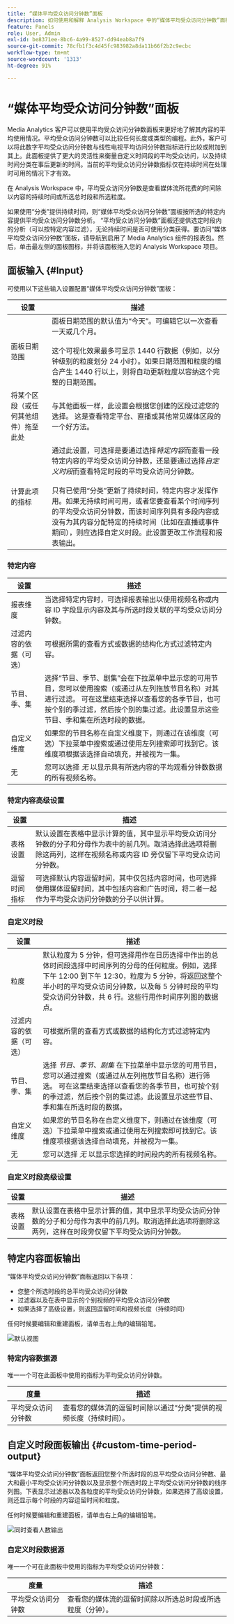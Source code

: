 ```yaml
---
title: “媒体平均受众访问分钟数”面板
description: 如何使用和解释 Analysis Workspace 中的“媒体平均受众访问分钟数”面板。
feature: Panels
role: User, Admin
exl-id: be8371ee-8bc6-4a99-8527-dd94eab8a7f9
source-git-commit: 78cfb1f3c4d45fc983982a8da11b66f2b2c9ecbc
workflow-type: tm+mt
source-wordcount: '1313'
ht-degree: 91%

---
```



# “媒体平均受众访问分钟数”面板

Media Analytics 客户可以使用平均受众访问分钟数面板来更好地了解其内容的平均使用情况。平均受众访问分钟数可以比较任何长度或类型的编程。此外，客户可以将此数字平均受众访问分钟数与线性电视平均访问分钟数指标进行比较或附加到其上。此面板提供了更大的灵活性来衡量自定义时间段的平均受众访问，以及持续时间分类在事后更新的时间。当前的平均受众访问分钟数指标仅在持续时间在处理时可用的情况下才有效。

在 Analysis Workspace 中，平均受众访问分钟数是查看媒体流所花费的时间除以内容的持续时间或所选总时段和所选粒度。

如果使用“分类”提供持续时间，则“媒体平均受众访问分钟数”面板按所选的特定内容提供平均受众访问分钟数分析。
“平均受众访问分钟数”面板还提供选定时段内的分析（可以按特定内容过滤），无论持续时间是否可使用分类获得。要访问“媒体平均受众访问分钟数”面板，请导航到启用了 Media Analytics 组件的报表包。然后，单击最左侧的面板图标，并将该面板拖入您的 Analysis Workspace 项目。

<!-- For more information, see the Media Average Minute Audience introduction video:
<< replace with AMA video when available from Doug >> -->

<!-- >[!VIDEO](https://video.tv.adobe.com/v/330177/?quality=12) -->

## 面板输入 {#Input}

可使用以下这些输入设置配置“媒体平均受众访问分钟数”面板：

| 设置 | 描述 |
|---------|------------|
| 面板日期范围 | 面板日期范围的默认值为“今天”。可编辑它以一次查看一天或几个月。<br></br>这个可视化效果最多可显示 1440 行数据（例如，以分钟级别的粒度划分 24 小时）。如果日期范围和粒度的组合产生 1440 行以上，则将自动更新粒度以容纳这个完整的日期范围。 |
| 将某个区段（或任何其他组件）拖至此处 | 与其他面板一样，此设置会根据您创建的区段过滤您的选择。 这是查看特定平台、直播或其他常见媒体区段的一个好方法。 |
| 计算此项的指标 | 通过此设置，可选择是要通过选择&#x200B;*特定内容*&#x200B;而查看一段特定内容的平均受众访问分钟数，还是要通过选择&#x200B;*自定义时段*&#x200B;而查看特定时段的平均受众访问分钟数。<br></br>只有已使用“分类”更新了持续时间，特定内容才发挥作用。如果无持续时间可用，或者您要查看某个时间序列的平均受众访问分钟数，而该时间序列具有多段内容或没有为其内容分配特定的持续时间（比如在直播或事件期间），则应选择自定义时段。此设置更改工作流程和报表输出。 |

### 特定内容

| 设置 | 描述 |
|---------|------------|
| 报表维度 | 当选择特定内容时，可选择报表输出以使用视频名称或内容 ID 字段显示内容及其与所选时段关联的平均受众访问分钟数。 |
| 过滤内容的依据（可选） | 可根据所需的查看方式或数据的结构化方式过滤特定内容。 |
| 节目、季、集 | 选择“节目、季节、剧集”会在下拉菜单中显示您的可用节目，您可以使用搜索（或通过从左列拖放节目名称）对其进行过滤。 可在这里结束选择以查看您的各季节目，也可按个别的季过滤，然后按个别的集过滤。此设置显示这些节目、季和集在所选时段的数据。 |
| 自定义维度 | 如果您的节目名称在自定义维度下，则通过在该维度（可选）下拉菜单中搜索或通过使用左列搜索即可找到它。该维度项根据该选择自动填充，并被视为一集。 |
| 无 | 您可以选择 *无* 以显示具有所选内容的平均观看分钟数数据的所有视频名称。 |

### 特定内容高级设置

| 设置 | 描述 |
|---------|------------|
| 表格设置 | 默认设置在表格中显示计算的值，其中显示平均受众访问分钟数的分子和分母作为表中的前几列。取消选择此选项将删除这两列，这样在视频名称或内容 ID 旁仅留下平均受众访问分钟数。 |
| 逗留时间指标 | 可选择默认内容逗留时间，其中仅包括内容时间，也可选择使用媒体逗留时间，其中包括内容和广告时间，将二者一起作为平均受众访问分钟数的分子以供计算。 |

### 自定义时段

| 设置 | 描述 |
|---------|------------|
| 粒度 | 默认粒度为 5 分钟，但可选择用作在日历选择中作出的总体时间段选择中时间序列的分母的任何粒度。例如，选择下午 12:00 到下午 12:30，粒度为 5 分钟，将返回这整个半小时的平均受众访问分钟数，以及每 5 分钟时段的平均受众访问分钟数，共 6 行。这些行用作时间序列图的数据点。 |
| 过滤内容的依据（可选） | 可根据所需的查看方式或数据的结构化方式过滤特定内容。 |
| 节目、季、集 | 选择 *节目、季节、剧集* 在下拉菜单中显示您的可用节目，您可以通过搜索（或通过从左列拖放节目名称）进行筛选。 可在这里结束选择以查看您的各季节目，也可按个别的季过滤，然后按个别的集过滤。此设置显示这些节目、季和集在所选时段的数据。 |
| 自定义维度 | 如果您的节目名称在自定义维度下，则通过在该维度（可选）下拉菜单中搜索或通过使用左列搜索即可找到它。该维度项根据该选择自动填充，并被视为一集。 |
| 无 | 您可以选择 *无* 以显示您选择的时间段内的所有视频名称。 |

### 自定义时段高级设置

| 设置 | 描述 |
|---------|------------|
| 表格设置 | 默认设置在表格中显示计算的值，其中显示平均受众访问分钟数的分子和分母作为表中的前几列。取消选择此选项将删除这两列，这样在时段旁仅留下平均受众访问分钟数。 |


## 特定内容面板输出

“媒体平均受众访问分钟数”面板返回以下各项：

* 您整个所选时段的总平均受众访问分钟数
* 过滤器以及在表中显示的个别视频的平均受众访问分钟数
* 如果选择了高级设置，则返回逗留时间和视频长度（持续时间）

任何时候要编辑和重建面板，请单击右上角的编辑铅笔。

![默认视图](assets/specific-content-panel-output.png)


### 特定内容数据源

唯一一个可在此面板中使用的指标为平均受众访问分钟数。

| 度量 | 描述 |
|--------|-------------|
| 平均受众访问分钟数 | 查看您的媒体流的逗留时间除以通过“分类”提供的视频长度（持续时间）。 |

## 自定义时段面板输出 {#custom-time-period-output}

“媒体平均受众访问分钟数”面板返回您整个所选时段的总平均受众访问分钟数、最大和最小平均受众访问分钟数以及显示整个所选时段上平均受众访问分钟数的线序列图。下表显示过滤器以及各粒度的平均受众访问分钟数，如果选择了高级设置，则还显示每个时段的内容逗留时间和粒度。

任何时候要编辑和重建面板，请单击右上角的编辑铅笔。

![同时查看人数输出](assets/custom-time-period-panel-output.png)

### 自定义时段数据源

唯一一个可在此面板中使用的指标为平均受众访问分钟数：

| 度量 | 描述 |
|---|---|
| 平均受众访问分钟数 | 查看您的媒体流的逗留时间除以所选总时段或所选粒度（分钟）。 |



<!-- For more information about Media Average Minute Audience, visit [MA doc page]( https://url). -->
